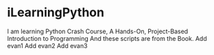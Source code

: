 # iLearningPython
I am learning Python Crash Course, A Hands-On, Project-Based Introduction to Programming
And these scripts are from the Book.
Add evan1
Add evan2
Add evan3
